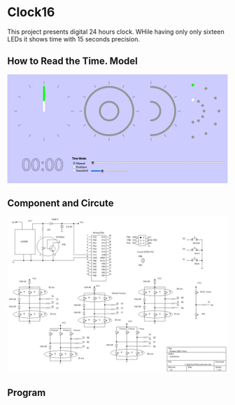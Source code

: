 # Clock16
This project presents digital 24 hours clock.  WHile having only only sixteen LEDs it shows time with 15 seconds precision.

## How to Read the Time. Model

![MODEL](./images/simulation.jpg) 

## Component and Circute

![CIRCUTE](./images/clock.jpg) 

## Program


